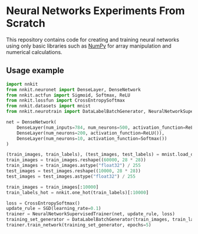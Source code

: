 # Neural Networks Experiments From Scratch

This repository contains code for creating and training neural networks using only basic libraries such as [NumPy](https://www.google.com/url?sa=t&rct=j&q=&esrc=s&source=web&cd=&cad=rja&uact=8&ved=2ahUKEwi-u9-1r7T_AhXT8rsIHaNlAdoQFnoECAwQAQ&url=https%3A%2F%2Fnumpy.org%2F&usg=AOvVaw3L2i9HVc9ZeynETpNrPxO-) for array manipulation and numerical calculations.

## Usage example

```python
import nnkit
from nnkit.neuronet import DenseLayer, DenseNetwork
from nnkit.actfun import Sigmoid, Softmax, ReLU
from nnkit.lossfun import CrossEntropySoftmax
from nnkit.datasets import mnist
from nnkit.neurotrain import DataLabelBatchGenerator, NeuralNetworkSupervisedTrainer, SGD

net = DenseNetwork(
    DenseLayer(num_inputs=784, num_neurons=500, activation_function=ReLU()),
    DenseLayer(num_neurons=200, activation_function=ReLU()),
    DenseLayer(num_neurons=10, activation_function=Softmax())
)

(train_images, train_labels), (test_images, test_labels) = mnist.load_data()
train_images = train_images.reshape((60000, 28 * 28))
train_images = train_images.astype("float32") / 255
test_images = test_images.reshape((10000, 28 * 28))
test_images = test_images.astype("float32") / 255

train_images = train_images[:10000]
train_labels_hot = nnkit.one_hot(train_labels)[:10000]

loss = CrossEntropySoftmax()
update_rule = SGD(learning_rate=0.1)
trainer = NeuralNetworkSupervisedTrainer(net, update_rule, loss)
training_set_generator = DataLabelBatchGenerator(train_images, train_labels_hot, batch_size=128)
trainer.train_network(training_set_generator, epochs=5)
```
